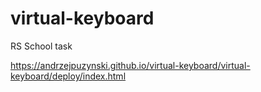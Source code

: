 # virtual-keyboard
RS School task

https://andrzejpuzynski.github.io/virtual-keyboard/virtual-keyboard/deploy/index.html
